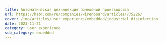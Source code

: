 ```yaml
---
title: Автоматическая дезинфекция помещений производства
url: https://habr.com/ru/companies/wirenboard/articles/775226/
cover: /img/articles/user_experience/embedded/industrial_disinfection.jpg
date: 2023-11-21
category: user_experience
sub_category: embedded
---
```

